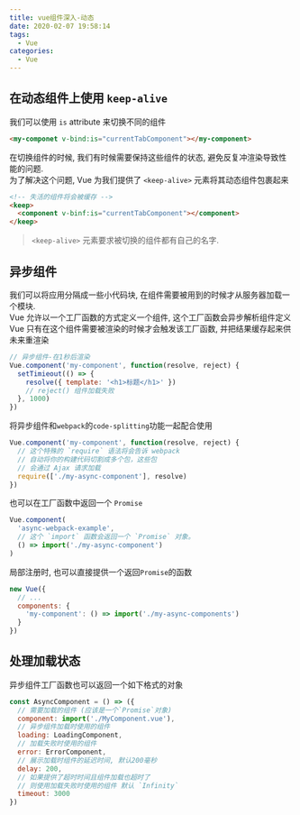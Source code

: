 ```yaml
---
title: vue组件深入-动态
date: 2020-02-07 19:58:14
tags:
  - Vue
categories:
  - Vue
---
```


## 在动态组件上使用 `keep-alive`

我们可以使用 `is` attribute 来切换不同的组件

```html
<my-componet v-bind:is="currentTabComponent"></my-component>
```

在切换组件的时候, 我们有时候需要保持这些组件的状态, 避免反复冲渲染导致性能的问题.  
为了解决这个问题, Vue 为我们提供了 `<keep-alive>` 元素将其动态组件包裹起来

```html
<!-- 失活的组件将会被缓存 -->
<keep>
  <component v-binf:is="currentTabComponent"></component>
</keep>
```

> `<keep-alive>` 元素要求被切换的组件都有自己的名字.

## 异步组件

我们可以将应用分隔成一些小代码块, 在组件需要被用到的时候才从服务器加载一个模块.  
Vue 允许以一个工厂函数的方式定义一个组件, 这个工厂函数会异步解析组件定义  
Vue 只有在这个组件需要被渲染的时候才会触发该工厂函数, 并把结果缓存起来供未来重渲染

```js
// 异步组件-在1秒后渲染
Vue.component('my-component', function(resolve, reject) {
  setTimieout(() => {
    resolve({ template: '<h1>标题</h1>' })
    // reject() 组件加载失败
  }, 1000)
})
```

将异步组件和`webpack`的`code-splitting`功能一起配合使用

```js
Vue.component('my-component', function(resolve, reject) {
  // 这个特殊的 `require` 语法将会告诉 webpack
  // 自动将你的构建代码切割成多个包，这些包
  // 会通过 Ajax 请求加载
  require(['./my-async-component'], resolve)
})
```

也可以在工厂函数中返回一个 `Promise`

```js
Vue.component(
  'async-webpack-example',
  // 这个 `import` 函数会返回一个 `Promise` 对象。
  () => import('./my-async-component')
)
```

局部注册时, 也可以直接提供一个返回`Promise`的函数

```js
new Vue({
  // ...
  components: {
    'my-component': () => import('./my-async-components')
  }
})
```

## 处理加载状态

异步组件工厂函数也可以返回一个如下格式的对象

```js
const AsyncComponent = () => ({
  // 需要加载的组件 (应该是一个`Promise`对象)
  component: import('./MyComponent.vue'),
  // 异步组件加载时使用的组件
  loading: LoadingComponent,
  // 加载失败时使用的组件
  error: ErrorComponent,
  // 展示加载时组件的延迟时间, 默认200毫秒
  delay: 200,
  // 如果提供了超时时间且组件加载也超时了
  // 则使用加载失败时使用的组件 默认 `Infinity`
  timeout: 3000
})
```
